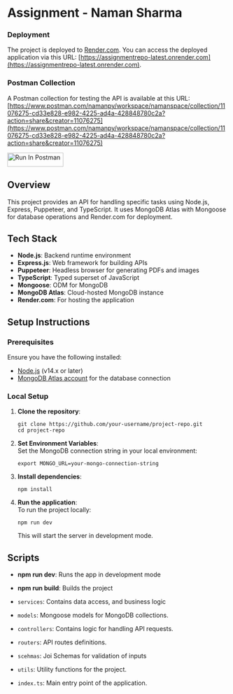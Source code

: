 Assignment - Naman Sharma
============
### Deployment

The project is deployed to [Render.com](https://render.com/). You can access the deployed application via this URL: [https://assignmentrepo-latest.onrender.com](https://assignmentrepo-latest.onrender.com).

### Postman Collection

A Postman collection for testing the API is available at this URL: [https://www.postman.com/namanpy/workspace/namanspace/collection/11076275-cd33e828-e982-4225-ad4a-428848780c2a?action=share&creator=11076275](https://www.postman.com/namanpy/workspace/namanspace/collection/11076275-cd33e828-e982-4225-ad4a-428848780c2a?action=share&creator=11076275)

[<img src="https://run.pstmn.io/button.svg" alt="Run In Postman" style="width: 128px; height: 32px;">](https://app.getpostman.com/run-collection/11076275-cd33e828-e982-4225-ad4a-428848780c2a?action=collection%2Ffork&source=rip_markdown&collection-url=entityId%3D11076275-cd33e828-e982-4225-ad4a-428848780c2a%26entityType%3Dcollection%26workspaceId%3Db069e8bc-cbf5-410a-ae6d-baea8833c16e)

Overview
--------

This project provides an API for handling specific tasks using Node.js, Express, Puppeteer, and TypeScript. It uses MongoDB Atlas with Mongoose for database operations and Render.com for deployment.

Tech Stack
----------

*   **Node.js**: Backend runtime environment
*   **Express.js**: Web framework for building APIs
*   **Puppeteer**: Headless browser for generating PDFs and images
*   **TypeScript**: Typed superset of JavaScript
*   **Mongoose**: ODM for MongoDB
*   **MongoDB Atlas**: Cloud-hosted MongoDB instance
*   **Render.com**: For hosting the application

Setup Instructions
------------------

### Prerequisites

Ensure you have the following installed:

*   [Node.js](https://nodejs.org/en/) (v14.x or later)
*   [MongoDB Atlas account](https://www.mongodb.com/cloud/atlas) for the database connection

### Local Setup

1.  **Clone the repository**:
    
        git clone https://github.com/your-username/project-repo.git
        cd project-repo
            
    
2.  **Set Environment Variables**:  
    Set the MongoDB connection string in your local environment:
    
        export MONGO_URL=your-mongo-connection-string
    
3.  **Install dependencies**:
    
        npm install
    
4.  **Run the application**:  
    To run the project locally:
    
        npm run dev
    
    This will start the server in development mode.


Scripts
-------

*   **npm run dev**: Runs the app in development mode
*   **npm run build**: Builds the project

*   `services`: Contains data access, and business logic
*   `models`: Mongoose models for MongoDB collections.
*   `controllers`: Contains logic for handling API requests.
*   `routers`: API routes definitions.
*   `scehmas`: Joi Schemas for validation of inputs
*   `utils`: Utility functions for the project.
*   `index.ts`: Main entry point of the application.
